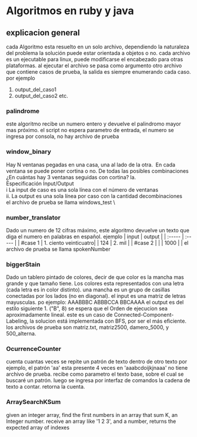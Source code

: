 # Algoritmos en ruby y java

## explicacion general
cada Algoritmo esta resuelto en un solo archivo, dependiendo la naturaleza del problema la solución puede estar orientada a objetos o no.
cada archivo es un ejecutable para linux, puede modificarse el encabezado para otras plataformas.
al ejecutar el archivo se pasa como argumento otro archivo que contiene casos de prueba, la salida es siempre enumerando cada caso. 
por ejemplo
1. output_del_caso1
2. output_del_caso2
etc.

### palindrome
este algoritmo recibe un numero entero y devuelve el palindromo mayor mas próximo.
el script no espera parametro de entrada, el numero se ingresa por consola, no hay archivo de prueba
### window_binary
Hay​ ​N​ ​ventanas​ ​pegadas​ ​en​ ​una​ ​casa,​ ​una​ ​al​ ​lado​ ​de​ ​la​ ​otra.​ ​ ​En​ ​cada​ ​ventana​ ​se​ ​puede​ ​poner cortina​ ​o​ ​no.
​De​ ​todas​ ​las​ ​posibles​ ​combinaciones​ ​¿En​ ​cuántas​ ​hay​ ​3​ ​ventanas​ ​seguidas​ ​con cortina?
la. <br /> Especificación​ ​Input/Output \
i La​ ​input​ ​de​ ​caso​ es ​una​ ​sola​ ​línea​ ​con​ ​el​ ​número​ ​de​ ​ventanas \
ii. La​ ​output​ ​es​ ​una​ ​sola​ ​línea​ ​por​ ​caso​ ​con​ ​la​ ​cantidad​ ​de​ ​combinaciones \
el archivo de prueba se llama windows_test \
### number_translator
Dado un numero de 12 cifras máximo, este algoritmo devuelve un texto que diga el numero en palabras en español.
ejemplo
|   input   |   output  |
| :-----    | :-----    |
|   #case 1  | 1. ciento veinticuatro|
|   124     |   2. mil      |
|   #case 2  |                 |
|   1000    |               |
el archivo de prueba se llama spokenNumber
### biggerStain
Dado un tablero pintado de colores, decir de que color es la mancha mas grande y que tamaño tiene. Los colores esta representados con una letra (cada letra es in color distinto).
una mancha es un grupo de casillas conectadas por los lados (no en diagonal).
el input es una matriz de letras mayusculas.  po ejemplo:
    AAABBBC
    ABBBCCA
    BBCAAAA
el output es del estilo siguiente
    1. ("B", 8)
se espera que el Orden de ejecucion sea aproximadamente lineal.
este es un caso de Connected-Component-Labeling, la solucion está implementada con BFS, por ser el más eficiente.
los archivos de prueba son matriz.txt, matriz2500, damero_5000, y 500_alterna.

### OcurrenceCounter
cuenta cuantas veces se repite un patrón de texto dentro de otro texto por ejemplo, el patrón 'aa' esta presente 4 veces en 'aaabcdoijkjnaaa'
no tiene archivo de prueba.
recibe como parametro el texto base, sobre el cual se buscaré un patrón.
luego se ingresa por interfaz de comandos la cadena de texto a contar.
retorna la cuenta.

### ArraySearchKSum
given an integer array, find the first numbers in an array that sum K, an Integer number.
receive an array like '1 2 3', and a number, returns the expected array of indexes
